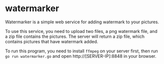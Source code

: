 # watermarker

Watermarker is a simple web service for adding watermark to your pictures.

To use this service, you need to upload two files, a png watermark file, and a zip file contains the pictures.
The server will return a zip file, which contains pictures that have watermark added.

To run this program, you need to install `ffmpeg` on your server first, then
run `go run watermarker.go` and open http://[SERVER-IP]:8848 in your browser.
